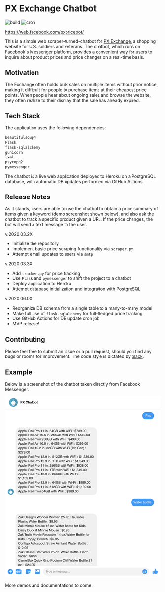 # PX Exchange Chatbot

![build](https://github.com/jaketae/scrape-exchange/workflows/Run%20linter/badge.svg) ![cron](https://github.com/jaketae/scrape-exchange/workflows/Update%20database/badge.svg) 

https://web.facebook.com/pxpricebot/

This is a simple web scraper-turned-chatbot for [PX Exchange](http://www.shopmyexchange.com), a shopping website for U.S. soldiers and veterans. The chatbot, which runs on Facebook's Messenger platform, provides a convenient way for users to inquire about product prices and price changes on a real-time basis.

## Motivation

The Exchange often holds bulk sales on multiple items without prior notice, making it difficult for people to purchase items at their cheapest price points. When people hear about ongoing sales and browse the website, they often realize to their dismay that the sale has already expired. 

## Tech Stack

The application uses the following dependencies:

```
beautifulsoup4
Flask
flask-sqlalchemy
gunicorn
lxml
psycopg2
pymessenger
```

The chatbot is a live web application deployed to Heroku on a PostgreSQL database, with automatic DB updates performed via GitHub Actions.

## Release Notes

As it stands, users are able to use the chatbot to obtain a price summary of items given a keyword (demo screenshot shown below), and also ask the chatbot to track a specific product given a URL. If the price changes, the bot will send a text message to the user.


v.2020.03.2X:
* Initialize the repository
* Implement basic price scraping functionality via `scraper.py`
* Attempt email updates to users via `smtp`

v.2020.03.3X:
* Add `tracker.py` for price tracking
* Use `Flask` and `pymessenger` to shift the project to a chatbot
* Deploy application to Heroku 
* Attempt database initialization and integration with PostgreSQL

v.2020.06.0X:
* Reorganize DB schema from a single table to a many-to-many model
* Make full use of `flask-sqlalchemy` for full-fledged price tracking
* Use GitHub Actions for DB update cron job
* MVP release!


## Contributing

Please feel free to submit an issue or a pull request, should you find any bugs or rooms for improvement. The code style is dictated by [black](https://pypi.org/project/black/#installation-and-usage). 


## Example

Below is a screenshot of the chatbot taken directly from Facebook Messenger. 

![ScreenShot](/images/screenshot.png)

More demos and documentations to come.
